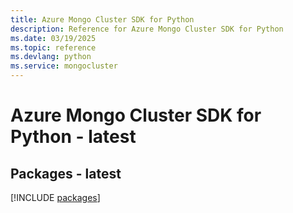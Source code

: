 ```yaml
---
title: Azure Mongo Cluster SDK for Python
description: Reference for Azure Mongo Cluster SDK for Python
ms.date: 03/19/2025
ms.topic: reference
ms.devlang: python
ms.service: mongocluster
---
```

# Azure Mongo Cluster SDK for Python - latest
## Packages - latest
[!INCLUDE [packages](mongo-cluster-index.md)]